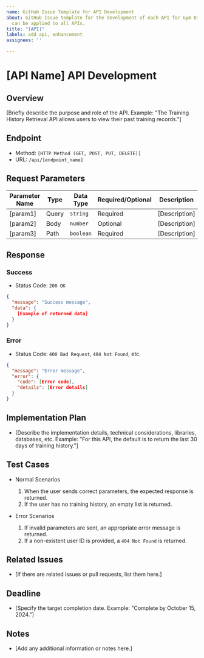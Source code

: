 ```yaml
---
name: GitHub Issue Template for API Development
about: GitHub Issue template for the development of each API for Gym Diary. This format
  can be applied to all APIs.
title: "[API]"
labels: add api, enhancement
assignees: ''

---
```


# [API Name] API Development

## Overview
[Briefly describe the purpose and role of the API. Example: "The Training History Retrieval API allows users to view their past training records."]

## Endpoint
- Method: `[HTTP Method (GET, POST, PUT, DELETE)]`
- URL: `/api/[endpoint_name]`

## Request Parameters
| Parameter Name | Type  | Data Type | Required/Optional | Description                |
|----------------|-------|-----------|-------------------|----------------------------|
| [param1]       | Query | `string`  | Required          | [Description]              |
| [param2]       | Body  | `number`  | Optional          | [Description]              |
| [param3]       | Path  | `boolean` | Required          | [Description]              |

## Response
### Success
- Status Code: `200 OK`
```json
{
  "message": "Success message",
  "data": {
    [Example of returned data]
  }
}
```

### Error
- Status Code: `400 Bad Request`, `404 Not Found`, etc.
```json
{
  "message": "Error message",
  "error": {
    "code": [Error code],
    "details": [Error details]
  }
}
```

## Implementation Plan
- [Describe the implementation details, technical considerations, libraries, databases, etc. Example: "For this API, the default is to return the last 30 days of training history."]

## Test Cases
- Normal Scenarios
  1. When the user sends correct parameters, the expected response is returned.
  2. If the user has no training history, an empty list is returned.

- Error Scenarios
  1. If invalid parameters are sent, an appropriate error message is returned.
  2. If a non-existent user ID is provided, a `404 Not Found` is returned.

## Related Issues
- [If there are related issues or pull requests, list them here.]

## Deadline
- [Specify the target completion date. Example: "Complete by October 15, 2024."]

## Notes
- [Add any additional information or notes here.]

